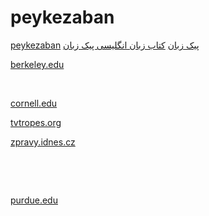 # peykezaban

<a href="https://sites.google.com/view/peykezaban/home">peykezaban</a>
<a href="https://peykezaban.com/">پیک زبان</a>
<a href="https://xmlp.search.yahoo.com/mobile/s?p=https://peykezaban.com/product-category/english/&amp;guccounter=1">کتاب زبان انگلیسی پیک زبان</a>
&nbsp;

<a href="https://pb.lib.berkeley.edu/xtf/servlet/org.cdlib.xtf.dynaXML.DynaXML?source=/BITAGAP/Display/9775BITAGAP.Work.xml&amp;style=Work.xsl&amp;gobk=https://peykezaban.com/">berkeley.edu</a>

&nbsp;
&nbsp;

<a href="https://yambase-test.sgn.cornell.edu/forum/add_post.pl?page_type=stock&amp;page_object_id=89665&amp;refering_page=https://peykezaban.com/">cornell.edu</a>
&nbsp;

<a href="https://tvtropes.org/pmwiki/no_outbounds.php?o=https://peykezaban.com/">tvtropes.org</a>
&nbsp;

<a href="https://zpravy.idnes.cz/valka-v-syrii-drogy-v-libanonu-dek-/redir.aspx?url=https://peykezaban.com/">zpravy.idnes.cz</a>

&nbsp;

&nbsp;

<a href="https://www.purdue.edu/newsroom/php/feed2js-hp-tmp-smb/feed2js.php?src=https://peykezaban.com&amp;num=5&amp;utf=y">purdue.edu</a>
